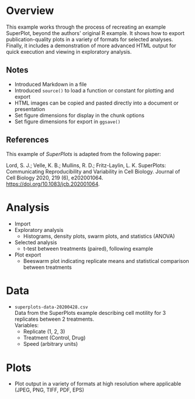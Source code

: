 # Overview
This example works through the process of recreating an example SuperPlot, beyond the authors' original R example. It shows how to export publication-quality plots in a variety of formats for selected analyses. Finally, it includes a demonstration of more advanced HTML output for quick execution and viewing in exploratory analysis.

## Notes
- Introduced Markdown in a file
- Introduced `source()` to load a function or constant for plotting and export
- HTML images can be copied and pasted directly into a document or presentation
- Set figure dimensions for display in the chunk options
- Set figure dimensions for export in `ggsave()`

## References
This example of *SuperPlots* is adapted from the following paper:

Lord, S. J.; Velle, K. B.; Mullins, R. D.; Fritz-Laylin, L. K. SuperPlots: Communicating Reproducibility and Variability in Cell Biology. Journal of Cell Biology 2020, 219 (6), e202001064. https://doi.org/10.1083/jcb.202001064.

# Analysis
- Import
- Exploratory analysis
    - Histograms, density plots, swarm plots, and statistics (ANOVA)
- Selected analysis
    - t-test between treatments (paired), following example
- Plot export
    - Beeswarm plot indicating replicate means and statistical comparison between treatments

# Data
- `superplots-data-20200428.csv`  
Data from the SuperPlots example describing cell motility for 3 replicates between 2 treatments.  
Variables:
    - Replicate (1, 2, 3)
    - Treatment (Control, Drug)
    - Speed (arbitrary units)


# Plots
- Plot output in a variety of formats at high resolution where applicable (JPEG, PNG, TIFF, PDF, EPS)